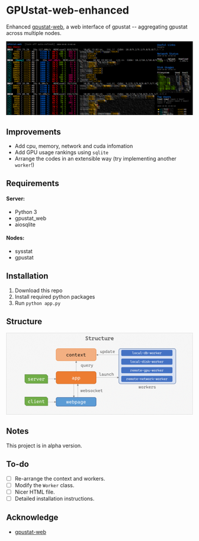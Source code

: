 # GPUstat-web-enhanced

Enhanced [gpustat-web](https://github.com/wookayin/gpustat-web), a web interface of gpustat -- aggregating gpustat across multiple nodes.

![demo](./assets/demo.png)

## Improvements

 - Add cpu, memory, network and cuda infomation
 - Add GPU usage rankings using `sqlite`
 - Arrange the codes in an extensible way (try implementing another `worker`!)

## Requirements

#### Server: 

* Python 3
* gpustat_web
* aiosqlite

#### Nodes:

* sysstat
* gpustat

## Installation

 1. Download this repo
 2. Install required python packages
 3. Run `python app.py`

## Structure

![structure](./assets/structure.png)

## Notes

  This project is in alpha version.

## To-do

 - [ ] Re-arrange the context and workers.
 - [ ] Modify the `Worker` class. 
 - [ ] Nicer HTML file.
 - [ ] Detailed installation instructions.

## Acknowledge

 - [gpustat-web](https://github.com/wookayin/gpustat-web)
